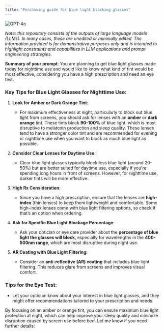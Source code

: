 ```yaml
---
title: "Purchasing guide for blue light blocking glasses"
---
```

![GPT-4o](https://img.shields.io/badge/GPT--4o-3333FF?style=for-the-badge&logo=openai&logoColor=white)



*Note: this repository consists of the outputs of large language models (LLMs). In many cases, these are unedited or minimally edited. The information provided is for demonstrative purposes only and is intended to highlight constraints and capabilities in LLM applications and prompt engineering strategies.*


**Summary of your prompt**: You are planning to get blue light glasses made today for nighttime use and would like to know what kind of tint would be most effective, considering you have a high prescription and need an eye test.

### Key Tips for Blue Light Glasses for Nighttime Use:
1. **Look for Amber or Dark Orange Tint**:
   - For maximum effectiveness at night, particularly to block out blue light from screens, you should ask for lenses with an **amber** or **dark orange** tint. These tints block **90-100%** of blue light, which is most disruptive to melatonin production and sleep quality. These lenses tend to have a stronger color tint and are recommended for evening or nighttime use when you want to block as much blue light as possible.

2. **Consider Clear Lenses for Daytime Use**:
   - Clear blue light glasses typically block less blue light (around 20-50%) but are better suited for daytime use, especially if you're spending long hours in front of screens. However, for nighttime use, darker tints will be more effective.

3. **High Rx Consideration**:
   - Since you have a high prescription, ensure that the lenses are **high-index** (thin lenses) to keep them lightweight and comfortable. Some high-index lenses come with blue light filtering options, so check if that’s an option when ordering.

4. **Ask for Specific Blue Light Blockage Percentage**:
   - Ask your optician or eye care provider about the **percentage of blue light the glasses will block**, especially for wavelengths in the **400-500nm range**, which are most disruptive during night use.

5. **AR Coating with Blue Light Filtering**:
   - Consider an **anti-reflective (AR) coating** that includes blue light filtering. This reduces glare from screens and improves visual comfort.

### Tips for the Eye Test:
- Let your optician know about your interest in blue light glasses, and they might offer recommendations tailored to your prescription and needs.
  
By focusing on an amber or orange tint, you can ensure maximum blue light protection at night, which can help improve your sleep quality and minimize disruption caused by screen use before bed. Let me know if you need further details!